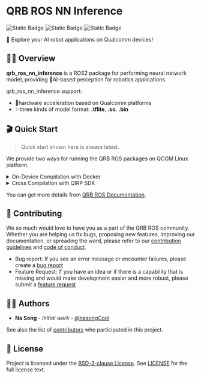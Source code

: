 # QRB ROS NN Inference
![Static Badge](https://img.shields.io/badge/language-Cpp-green)
![Static Badge](https://img.shields.io/badge/executor-CPU_GPU_HTP-orange)
![Static Badge](https://img.shields.io/badge/release-v0.2.0-blue)

🎉 Explore your AI robot applications on Qualcomm devices!

## 🙋‍♂️ Overview

**qrb_ros_nn_inference** is a ROS2 package for performing neural network model, providing 🤖AI-based perception for robotics applications.<br>

qrb_ros_nn_inference support:
- 🚀hardware acceleration based on Qualcomm platforms
- ✨three kinds of model format: **.tflite**, **.so**, **.bin**

## 🎬 Quick Start

> Quick start shown here is always latest.

We provide two ways for running the QRB ROS packages on QCOM Linux platform.

<details>
<summary>On-Device Compilation with Docker</summary>

1. please follow [steps](https://github.com/qualcomm-qrb-ros/qrb_ros_docker?tab=readme-ov-file#quickstart) to setup docker env.

2. download the qrb_ros_nn_inference and dependencies

```bash
    cd ${QRB_ROS_WS}/src && \
    git clone https://github.com/qualcomm-qrb-ros/qrb_ros_interfaces && \
    git clone https://github.com/qualcomm-qrb-ros/qrb_ros_nn_inference
```

3. build qrb_ros_nn_inference

```bash
    cd ${QRB_ROS_WS} && \
    colcon build --packages-up-to qrb_ros_nn_inference
```

4. test qrb_ros_nn_inference with YOLOv8 detection model

    4.1 download yolov8.tflite model by following [QC AI hub Getting Started](https://app.aihub.qualcomm.com/docs/hub/getting_started.html).

    4.2 download the test image for object detecion

    ```bash
    wget -P ${QRB_ROS_WS}/src/qrb_ros_nn_inference/test/qrb_ros_pre_process/image/ \
    https://ultralytics.com/images/bus.jpg && \
    python3 ${QRB_ROS_WS}/src/qrb_ros_nn_inference/test/qrb_ros_post_process/scripts/yolov8_input_pre_process.py
    ```

    4.3 point out the raw image path and model path in `${QRB_ROS_WS}/src/qrb_ros_nn_inference/test/qrb_ros_post_process/launch/nn_node_test.launch.py`

    ```python
    pre_process_node = ComposableNode(
       package = "qrb_ros_pre_process",
       plugin = "qrb_ros::pre_process::QrbRosPreProcessNode",
       name = "pre_process_node",
       parameters=[
         {
           "image_path": os.environ['QRB_ROS_WS']+"/src/qrb_ros_nn_inference/test/qrb_ros_pre_process/image/bus.raw"
         }
       ]
    )

    nn_inference_node = ComposableNode(
       package = "qrb_ros_nn_inference",
       plugin = "qrb_ros::nn_inference::QrbRosInferenceNode",
       name = "nn_inference_node",
       parameters=[
         {
           "backend_option": "",
           "model_path": "/path/to/model"
         }
       ]
    )
    ```

    4.4 build the pre and post process packages

    ```bash
      cd ${QRB_ROS_WS}/ && \
      rm ./src/qrb_ros_nn_inference/test/qrb_ros_post_process/COLCON_IGNORE && \
      rm ./src/qrb_ros_nn_inference/test/qrb_ros_pre_process/COLCON_IGNORE && \
      colcon build --packages-select qrb_ros_pre_process qrb_ros_post_process
    ```

    4.5 execute the inference

    ```bash
      cd ${QRB_ROS_WS}/ && \
      source install/local_setup.bash && \
      ros2 launch qrb_ros_post_process nn_node_test.launch.py
    ```

    4.6 visualize the detection result

    ```bash
      python3 ${QRB_ROS_WS}/src/qrb_ros_nn_inference/test/qrb_ros_post_process/scripts/qrb_ros_yolo_detection_visualizer.py \
      --original_image ${QRB_ROS_WS}/src/qrb_ros_nn_inference/test/qrb_ros_pre_process/image/image.jpg
    ```

    reulst image will be stroed in `${QRB_ROS_WS}/src/qrb_ros_nn_inference/test/qrb_ros_post_process/inference_result`

</details>


<details>
<summary>Cross Compilation with QIRP SDK</summary>

1. please follow [steps](https://qualcomm-qrb-ros.github.io/getting_started/index.html) to setup qirp-sdk env.

2. clone this repository and dependencies

    ```bash
        mdkir -p <qirp_decompressed_workspace>/qirp-sdk/ros_ws/src && \
        cd <qirp_decompressed_workspace>/qirp-sdk/ros_ws/src && \
        git clone https://github.com/qualcomm-qrb-ros/qrb_ros_interfaces && \
        git clone https://github.com/qualcomm-qrb-ros/qrb_ros_nn_inference
    ```

3. prepare your pre and post process node

4. colcon build your pipeline:

    ```bash
      cd <qirp_decompressed_workspace>/qirp-sdk/ros_ws && \
      colcon build --cmake-args \
        -DPYTHON_EXECUTABLE=${OECORE_NATIVE_SYSROOT}/usr/bin/python3 \
        -DPython3_NumPy_INCLUDE_DIR=${OECORE_NATIVE_SYSROOT}/usr/lib/python3.12/site-packages/numpy/core/include \
        -DPYTHON_SOABI=cpython-312-aarch64-linux-gnu \
        -DCMAKE_MAKE_PROGRAM=/usr/bin/make \
        -DCMAKE_LIBRARY_PATH=${OECORE_TARGET_SYSROOT}/usr/lib \
        -DBUILD_TESTING=OFF \
        -DCMAKE_TOOLCHAIN_FILE=${OE_CMAKE_TOOLCHAIN_FILE}
    ```

5. install the qrb_ros_nn_inference package on your device:

    ```bash
        cd <qirp_decompressed_workspace>/qirp-sdk/ros_ws/install/qrb_ros_nn_inference && \
        tar -czvf qrb_ros_nn_inference.tar.gz include lib share && \
        scp qrb_ros_nn_inference.tar.gz root@[ip-addr]:/opt && \
        cd <qirp_decompressed_workspace>/qirp-sdk/ros_ws/install/qrb_inference_manager && \
        tar -czvf qrb_inference_manager.tar.gz include lib share && \
        scp qrb_inference_manager.tar.gz root@[ip-addr]:/opt && \
        cd <qirp_decompressed_workspace>/qirp-sdk/ros_ws/install/qrb_ros_tensor_list_msgs && \
        tar -czvf qrb_ros_tensor_list_msgs.tar.gz include lib share && \
        scp qrb_ros_tensor_list_msgs.tar.gz root@[ip-addr]:/opt
    ```

    ```bash
        ssh root@[ip-addr]
        (ssh) mount -o remount rw /usr
        (ssh) tar --no-overwrite-dir --no-same-owner -zxf /opt/qrb_ros_tensor_list_msgs.tar.gz -C /usr/
        (ssh) tar --no-overwrite-dir --no-same-owner -zxf /opt/qrb_inference_manager.tar.gz -C /usr/
        (ssh) tar --no-overwrite-dir --no-same-owner -zxf /opt/qrb_ros_nn_inference.tar.gz -C /usr/
    ```

5. source this file to set up the environment on your device:

    ```bash
        ssh root@[ip-addr]
        (ssh) export HOME=/opt
        (ssh) source /usr/bin/ros_setup.bash
        (ssh) export ROS_DOMAIN_ID=xx
    ```

6. launch your inference pipeline

    ```bash
        (ssh) ros2 launch ${package_name} ${launch-file}
    ```

</details>

You can get more details from [QRB ROS Documentation](https://qualcomm-qrb-ros.github.io/main/packages/qrb_ros_nn_inference/index.html).

## 🙏 Contributing

We so much would love to have you as a part of the QRB ROS community. Whether you are helping us fix bugs, proposing new features, improving our documentation, or spreading the word, please refer to our [contribution guidelines](./CONTRIBUTING.md) and [code of conduct](./CODE_OF_CONDUCT.md).

- Bug report: If you see an error message or encounter failures, please create a [bug report](../../issues)
- Feature Request: If you have an idea or if there is a capability that is missing and would make development easier and more robust, please submit a [feature request](../../issues)

<Update link with template>

## 👨‍💻 Authors

* **Na Song** - *Initial work* - [@nasongCool](https://github.com/nasongCool)

See also the list of [contributors](https://github.com/qualcomm-qrb-ros/qrb_ros_nn_inference/graphs/contributors) who participated in this project.

## 📃 License

Project is licensed under the [BSD-3-clause License](https://spdx.org/licenses/BSD-3-Clause.html). See [LICENSE](./LICENSE) for the full license text.
